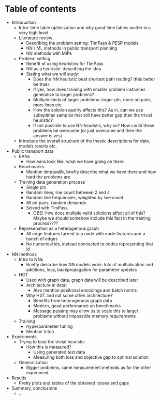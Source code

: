 # Table of contents
- Introduction
    - Intro: time table optimization and why good time tables matter in a very high level
    - Literature review
        - Describing the problem setting: TimPass & PESP models
        - NN / ML methods in public transport planning
        - NN methods with MIPs
    - Problem setting
        - Benefit of using heuristics for TimPass
        - NN as a heuristic: describing the idea
        - Stating what we will study:
            - Does the NN heuristic beat shortest path routing? (this better be true)
            - If yes, how does training with smaller problem instances generalize to larger problems?
            - Multiple kinds of larger problems: larger ptn, more od pairs, more lines etc.
            - How the solution quality affects this? As in, can we use suboptimal samples that still have better gap than the trivial heuristic?
            - If not possible to use NN heuristic, why so? How could these problems be overcome (or just overcome and then the answer is yes)
    - Introduce the overall structure of the thesis: descriptions for data, models results etc.
- Public transport data
    - EANs
        - How eans look like, what we have going on there
    - Benchmarks
        - Mention timpasslib, briefly describe what we have there and how hard the problems are.
    - Training data generation process
        - Single ptn
        - Random lines, line count between 2 and 4
        - Random line frequencies, weighted by line count
        - All od pairs, random demands
        - Solved with TimPass
            - OBS! How does multiple valid solutions affect all of this? Maybe we should somehow include this fact in the training process????
    - Represenation as a heterogenous graph
        - All edge features turned to a node with node features and a bunch of edges
        - No numerical ids, instead connected to nodes representing that id
- NN methods
    - Intro to NNs
        - Briefly describe how NN models work: lots of multiplication and additions, loss, backpropagation for parameter updates
    - HGT
        - Used with graph data, graph data will be described later
        - Architecture in detail
            - Also mention positional encodings and batch norms
        - Why HGT and not some other architecture?
            - Benefits from heterogenous graph data
            - Modern, good performance on benchmarks
            - Message passing may allow us to scale this to larger problems without impossible memory requirements
    - Training
        - Hyperparameter tuning
        - Mention triton
- Experiments
    - Trying to beat the trivial heuristic
        - How this is measured?
            - Using generated test data
            - Measuring both loss and objective gap to optimal solution
    - Generalization
        - Bigger problems, same measurement methods as for the other experiment
- Results
    - Pretty plots and tables of the obtained losses and gaps
- Summary, conclusions
    - ...